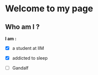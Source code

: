 # **Welcome to my page**

## **Who am I ?**

**I am :**
- [X] a student at IIM

- [X] addicted to sleep

- [ ] Gandalf
